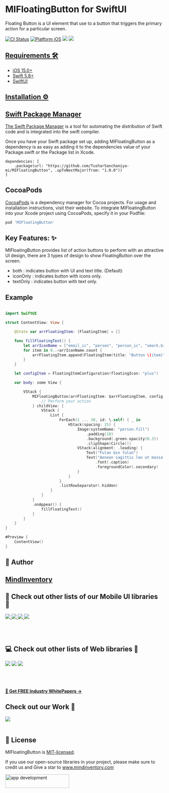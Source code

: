 # MIFloatingButton for SwiftUI

Floating Button is a UI element that use to a button that triggers the primary action for a particular screen.

[![CI Status](https://img.shields.io/badge/swift-5.0-brightgreen)](https://img.shields.io/badge/swift-5.0-brightgreen)
[![Platform iOS](https://img.shields.io/badge/platform-iOS-red)](https://img.shields.io/badge/platform-iOS-red)
<a href="https://www.codacy.com?utm_source=github.com&amp;utm_medium=referral&amp;utm_content=nikunjprajapati95/Reading-Animation&amp;utm_campaign=Badge_Grade"><img src="https://app.codacy.com/project/badge/Grade/44b16d6ddb96446b875d38bf2ec89b11"/></a>
<a href="https://github.com/TusharSanchaniya-mi/MIFloatingButton/blob/main/LICENSE" style="pointer-events: stroke;" target="_blank">
<img src="https://img.shields.io/badge/licence-MIT-orange">

## Requirements 🛠️

- iOS 15.0+
- Swift 5.8+
- SwiftUI

## Installation ⚙️

## Swift Package Manager

The [Swift Package Manager](https://www.swift.org/documentation/package-manager/) is a tool for automating the distribution of Swift code and is integrated into the swift compiler.

Once you have your Swift package set up, adding MIFloatingButton as a dependency is as easy as adding it to the dependencies value of your Package.swift or the Package list in Xcode.

```
dependencies: [
    .package(url: "https://github.com/TusharSanchaniya-mi/MIFloatingButton", .upToNextMajor(from: "1.0.0"))
]
```

## CocoaPods

[CocoaPods](https://cocoapods.org/) is a dependency manager for Cocoa projects. For usage and installation instructions, visit their website. To integrate MIFloatingButton into your Xcode project using CocoaPods, specify it in your Podfile:

```ruby
pod 'MIFloatingButton'
```

## Key Features: ✨

MIFloatingButton provides list of action buttons to perform with an attractive UI design, there are 3 types of design to show FloatingButton over the screen.

- both : indicates button with UI and text title. (Default)
- iconOnly : indicates button with icons only.
- textOnly : indicates button with text only.

## Example

```swift

import SwiftUI

struct ContentView: View {

    @State var arrFloatingItem: [FloatingItem] = []

    func fillFloatingText() {
        let arrIconName = ["email_ic", "person", "person_ic", "xmark.bin"]
        for item in 0..<arrIconName.count {
            arrFloatingItem.append(FloatingItem(title: "Button \(item)", iconName: arrIconName[item]))
        }
    }

    let configItem = FloatingItemConfiguration(floatingIcon: "plus")

    var body: some View {

        VStack {
            MIFloatingButton(arrFloatingItem: $arrFloatingItem, config: configItem) { floatingItem in
                // Perform your action
            } childView: {
                VStack {
                    List {
                        ForEach(1 ... 30, id: \.self) { _ in
                            HStack(spacing: 15) {
                                Image(systemName: "person.fill")
                                    .padding(10)
                                    .background(.green.opacity(0.3))
                                    .clipShape(Circle())
                                VStack(alignment: .leading) {
                                    Text("Fulan bin fulan")
                                    Text("Aenean sagittis leo ut massa sagittis varius ac eu mauris. Nunc interdum tellus vestibulum bibendum pulvinar.")
                                        .font(.caption)
                                        .foregroundColor(.secondary)
                                }
                            }
                        }
                        .listRowSeparator(.hidden)
                    }
                }
            }
            .onAppear() {
                fillFloatingText()
            }
        }
    }
}

#Preview {
    ContentView()
}


```

## 🙋 Author

## [MindInventory](https://www.mindinventory.com/)

## 📱 Check out other lists of our Mobile UI libraries 🤩

<a href="https://github.com/Mindinventory?language=kotlin"> 
<img src="https://img.shields.io/badge/Kotlin-0095D5?&style=for-the-badge&logo=kotlin&logoColor=white"> </a>
<a href="https://github.com/Mindinventory?language=swift"> 
<img src="https://img.shields.io/badge/Swift-FA7343?style=for-the-badge&logo=swift&logoColor=white"> </a>
<a href="https://github.com/Mindinventory?language=dart"> 
<img src="https://img.shields.io/badge/Flutter-02569B?style=for-the-badge&logo=flutter&logoColor=white"> </a>
<a href="https://github.com/Mindinventory/react-native-tabbar-interaction"> 
<img src="https://img.shields.io/badge/React_Native-20232A?style=for-the-badge&logo=react&logoColor=61DAFB"> </a>

<br></br>

## 💻 Check out other lists of Web libraries 🤩

<a href="hhttps://github.com/Mindinventory?language=javascript"> 
<img src="https://img.shields.io/badge/JavaScript-F7DF1E?style=for-the-badge&logo=javascript&logoColor=black"></a>
<a href="https://github.com/Mindinventory?language=go"> 
<img src="https://img.shields.io/badge/Go-00ADD8?style=for-the-badge&logo=go&logoColor=white"></a>
<a href="https://github.com/Mindinventory?language=python"> 
<img src="https://img.shields.io/badge/Python-3776AB?style=for-the-badge&logo=python&logoColor=white"></a>

<br></br>

<h4><a href="https://www.mindinventory.com/whitepapers.php?utm_source=gthb&utm_medium=special&utm_campaign=folding-cell#demo"><u> 📝 Get FREE Industry WhitePapers →</u></a></h4>

## Check out our Work 📜

<a href="https://dribbble.com/mindinventory"> 
<img src="https://img.shields.io/badge/Dribbble-EA4C89?style=for-the-badge&logo=dribbble&logoColor=white" /> </a>
<br></br>

## 📄 License

MIFloatingButton is [MIT-licensed](/LICENSE).

If you use our open-source libraries in your project, please make sure to credit us and Give a star to www.mindinventory.com

<a href="https://www.mindinventory.com/contact-us.php?utm_source=gthb&utm_medium=repo&utm_campaign=swift-ui-libraries">
<img src="https://github.com/Sammindinventory/MindInventory/blob/main/hirebutton.png?raw=true" width="203" height="43"  alt="app development">
</a>

